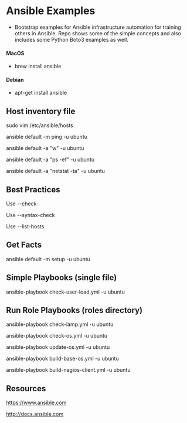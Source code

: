 # Ansible Examples

- Bootstrap examples for Ansible infrastructure automation for training others in Ansible. Repo shows some of the simple concepts and also includes some Python Boto3 examples as well.

#### MacOS

- brew install ansible

#### Debian

- apt-get install ansible

## Host inventory file

sudo vim /etc/ansible/hosts

ansible default -m ping -u ubuntu

ansible default -a "w" -u ubuntu

ansible default -a "ps -ef" -u ubuntu

ansible default -a "netstat -ta" -u ubuntu

## Best Practices

Use --check

Use --syntax-check

Use --list-hosts

## Get Facts

ansible default -m setup -u ubuntu

## Simple Playbooks (single file)

ansible-playbook check-user-load.yml -u ubuntu

## Run Role Playbooks (roles directory)

ansible-playbook check-lamp.yml -u ubuntu

ansible-playbook check-os.yml -u ubuntu

ansible-playbook update-os.yml -u ubuntu

ansible-playbook build-base-os.yml -u ubuntu

ansible-playbook build-nagios-client.yml -u ubuntu

## Resources

https://www.ansible.com

http://docs.ansible.com
